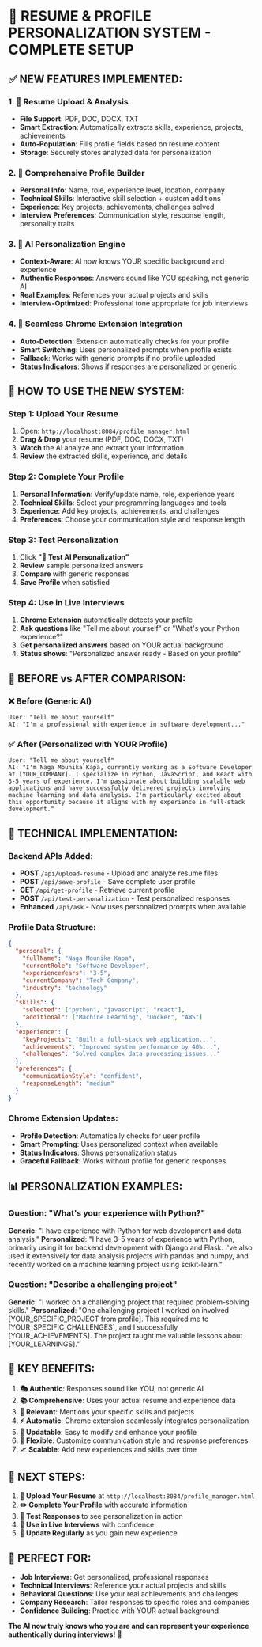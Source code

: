 🎯 RESUME & PROFILE PERSONALIZATION SYSTEM - COMPLETE SETUP
================================================================

## ✅ **NEW FEATURES IMPLEMENTED:**

### 1. 📄 **Resume Upload & Analysis**
- **File Support**: PDF, DOC, DOCX, TXT
- **Smart Extraction**: Automatically extracts skills, experience, projects, achievements
- **Auto-Population**: Fills profile fields based on resume content
- **Storage**: Securely stores analyzed data for personalization

### 2. 👤 **Comprehensive Profile Builder**
- **Personal Info**: Name, role, experience level, location, company
- **Technical Skills**: Interactive skill selection + custom additions
- **Experience**: Key projects, achievements, challenges solved
- **Interview Preferences**: Communication style, response length, personality traits

### 3. 🧠 **AI Personalization Engine**
- **Context-Aware**: AI now knows YOUR specific background and experience
- **Authentic Responses**: Answers sound like YOU speaking, not generic AI
- **Real Examples**: References your actual projects and skills
- **Interview-Optimized**: Professional tone appropriate for job interviews

### 4. 🔗 **Seamless Chrome Extension Integration**
- **Auto-Detection**: Extension automatically checks for your profile
- **Smart Switching**: Uses personalized prompts when profile exists
- **Fallback**: Works with generic prompts if no profile uploaded
- **Status Indicators**: Shows if responses are personalized or generic

## 🚀 **HOW TO USE THE NEW SYSTEM:**

### Step 1: Upload Your Resume
1. Open: `http://localhost:8084/profile_manager.html`
2. **Drag & Drop** your resume (PDF, DOC, DOCX, TXT)
3. **Watch** the AI analyze and extract your information
4. **Review** the extracted skills, experience, and details

### Step 2: Complete Your Profile
1. **Personal Information**: Verify/update name, role, experience years
2. **Technical Skills**: Select your programming languages and tools
3. **Experience**: Add key projects, achievements, and challenges
4. **Preferences**: Choose your communication style and response length

### Step 3: Test Personalization
1. Click **"🧪 Test AI Personalization"**
2. **Review** sample personalized answers
3. **Compare** with generic responses
4. **Save Profile** when satisfied

### Step 4: Use in Live Interviews
1. **Chrome Extension** automatically detects your profile
2. **Ask questions** like "Tell me about yourself" or "What's your Python experience?"
3. **Get personalized answers** based on YOUR actual background
4. **Status shows**: "Personalized answer ready - Based on your profile"

## 🎯 **BEFORE vs AFTER COMPARISON:**

### ❌ **Before (Generic AI)**
```
User: "Tell me about yourself"
AI: "I'm a professional with experience in software development..."
```

### ✅ **After (Personalized with YOUR Profile)**
```
User: "Tell me about yourself" 
AI: "I'm Naga Mounika Kapa, currently working as a Software Developer at [YOUR_COMPANY]. I specialize in Python, JavaScript, and React with 3-5 years of experience. I'm passionate about building scalable web applications and have successfully delivered projects involving machine learning and data analysis. I'm particularly excited about this opportunity because it aligns with my experience in full-stack development."
```

## 🔧 **TECHNICAL IMPLEMENTATION:**

### Backend APIs Added:
- **POST** `/api/upload-resume` - Upload and analyze resume files
- **POST** `/api/save-profile` - Save complete user profile
- **GET** `/api/get-profile` - Retrieve current profile
- **POST** `/api/test-personalization` - Test personalized responses
- **Enhanced** `/api/ask` - Now uses personalized prompts when available

### Profile Data Structure:
```json
{
  "personal": {
    "fullName": "Naga Mounika Kapa",
    "currentRole": "Software Developer",
    "experienceYears": "3-5",
    "currentCompany": "Tech Company",
    "industry": "technology"
  },
  "skills": {
    "selected": ["python", "javascript", "react"],
    "additional": ["Machine Learning", "Docker", "AWS"]
  },
  "experience": {
    "keyProjects": "Built a full-stack web application...",
    "achievements": "Improved system performance by 40%...",
    "challenges": "Solved complex data processing issues..."
  },
  "preferences": {
    "communicationStyle": "confident",
    "responseLength": "medium"
  }
}
```

### Chrome Extension Updates:
- **Profile Detection**: Automatically checks for user profile
- **Smart Prompting**: Uses personalized context when available
- **Status Indicators**: Shows personalization status
- **Graceful Fallback**: Works without profile for generic responses

## 📊 **PERSONALIZATION EXAMPLES:**

### Question: "What's your experience with Python?"
**Generic**: "I have experience with Python for web development and data analysis."
**Personalized**: "I have 3-5 years of experience with Python, primarily using it for backend development with Django and Flask. I've also used it extensively for data analysis projects with pandas and numpy, and recently worked on a machine learning project using scikit-learn."

### Question: "Describe a challenging project"
**Generic**: "I worked on a challenging project that required problem-solving skills."
**Personalized**: "One challenging project I worked on involved [YOUR_SPECIFIC_PROJECT from profile]. This required me to [YOUR_SPECIFIC_CHALLENGES], and I successfully [YOUR_ACHIEVEMENTS]. The project taught me valuable lessons about [YOUR_LEARNINGS]."

## 🎯 **KEY BENEFITS:**

1. **🎭 Authentic**: Responses sound like YOU, not generic AI
2. **📚 Comprehensive**: Uses your actual resume and experience data
3. **🎯 Relevant**: Mentions your specific skills and projects
4. **⚡ Automatic**: Chrome extension seamlessly integrates personalization
5. **🔄 Updatable**: Easy to modify and enhance your profile
6. **🎨 Flexible**: Customize communication style and response preferences
7. **📈 Scalable**: Add new experiences and skills over time

## 🚀 **NEXT STEPS:**

1. **📄 Upload Your Resume** at `http://localhost:8084/profile_manager.html`
2. **✏️ Complete Your Profile** with accurate information
3. **🧪 Test Responses** to see personalization in action
4. **🎤 Use in Live Interviews** with confidence
5. **🔄 Update Regularly** as you gain new experience

## 🎯 **PERFECT FOR:**

- **Job Interviews**: Get personalized, professional responses
- **Technical Interviews**: Reference your actual projects and skills
- **Behavioral Questions**: Use your real achievements and challenges
- **Company Research**: Tailor responses to specific roles and companies
- **Confidence Building**: Practice with YOUR actual background

**The AI now truly knows who you are and can represent your experience authentically during interviews!** 🚀
